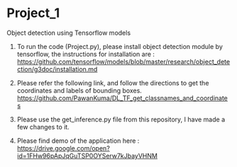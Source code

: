 # Project_1
Object detection using Tensorflow models

1. To run the code (Project.py), please install object detection module by tensorflow, the instructions for installation are : https://github.com/tensorflow/models/blob/master/research/object_detection/g3doc/installation.md

2. Please refer the following link, and follow the directions to get the coordinates and labels of bounding boxes.
https://github.com/PawanKuma/DL_TF_get_classnames_and_coordinates

3. Please use the get_inference.py file from this repository, I have made a few changes to it.

4. Please find demo of the application here : https://drive.google.com/open?id=1FHw96pApJqGuTSP0OYSerw7kJbayVHNM
